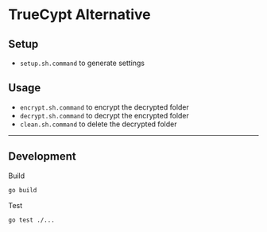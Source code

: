 # TrueCypt Alternative  

## Setup  

- `setup.sh.command` to generate settings

## Usage  

- `encrypt.sh.command` to encrypt the decrypted folder
- `decrypt.sh.command` to decrypt the encrypted folder
- `clean.sh.command` to delete the decrypted folder

---

## Development  

Build

```bash
go build
```

Test

```bash
go test ./...
```
